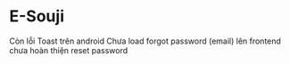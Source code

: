 # E-Souji

Còn lỗi Toast trên android
Chưa load forgot password (email) lên frontend
chưa hoàn thiện reset password
